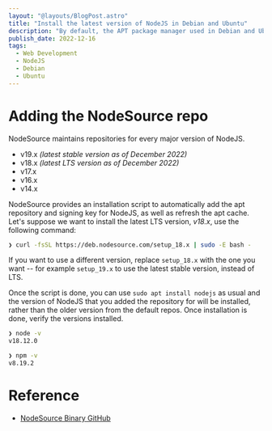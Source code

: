 ```yaml
---
layout: "@layouts/BlogPost.astro"
title: "Install the latest version of NodeJS in Debian and Ubuntu"
description: "By default, the APT package manager used in Debian and Ubuntu distros will install older versions of NodeJS. To install newer versions of NodeJS requires adding a specific repository first, here's a quick guide on how to do that."
publish_date: 2022-12-16
tags:
  - Web Development
  - NodeJS
  - Debian
  - Ubuntu
---
```


# Adding the NodeSource repo

NodeSource maintains repositories for every major version of NodeJS.

- v19.x _(latest stable version as of December 2022)_
- v18.x _(latest LTS version as of December 2022)_
- v17.x
- v16.x
- v14.x

NodeSource provides an installation script to automatically add the apt repository and signing key for NodeJS, as well as refresh the apt cache. Let's suppose we want to install the latest LTS version, _v18.x_, use the following command:

```bash
❯ curl -fsSL https://deb.nodesource.com/setup_18.x | sudo -E bash -
```

If you want to use a different version, replace `setup_18.x` with the one you want -- for example `setup_19.x` to use the latest stable version, instead of LTS.

Once the script is done, you can use `sudo apt install nodejs` as usual and the version of NodeJS that you added the repository for will be installed, rather than the older version from the default repos. Once installation is done, verify the versions installed.

```bash
❯ node -v
v18.12.0

❯ npm -v
v8.19.2
```

# Reference

- <a href="https://github.com/nodesource/distributions/blob/master/README.md#debinstall" target="_blank" rel="noopener">NodeSource Binary GitHub</a>
